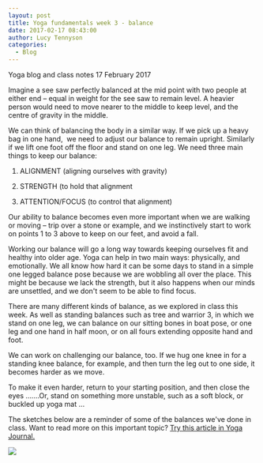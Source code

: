```yaml
---
layout: post
title: Yoga fundamentals week 3 - balance
date: 2017-02-17 08:43:00
author: Lucy Tennyson
categories:
  - Blog
---
```



Yoga blog and class notes 17 February 2017

Imagine a see saw perfectly balanced at the mid point with two people at either end – equal in weight for the see saw to remain level. A heavier person would need to move nearer to the middle to keep level, and the centre of gravity in the middle.

We can think of balancing the body in a similar way. If we pick up a heavy bag in one hand,  we need to adjust our balance to remain upright. Similarly if we lift one foot off the floor and stand on one leg. We need three main things to keep our balance:

1. ALIGNMENT (aligning ourselves with gravity)

2. STRENGTH (to hold that alignment

3. ATTENTION/FOCUS (to control that alignment)

Our ability to balance becomes even more important when we are walking or moving – trip over a stone or example, and we instinctively start to work on points 1 to 3 above to keep on our feet, and avoid a fall.

Working our balance will go a long way towards keeping ourselves fit and healthy into older age. Yoga can help in two main ways: physically, and emotionally. We all know how hard it can be some days to stand in a simple one legged balance pose because we are wobbling all over the place. This might be because we lack the strength, but it also happens when our minds are unsettled, and we don't seem to be able to find focus.

There are many different kinds of balance, as we explored in class this week. As well as standing balances such as tree and warrior 3, in which we stand on one leg, we can balance on our sitting bones in boat pose, or one leg and one hand in half moon, or on all fours extending opposite hand and foot.

We can work on challenging our balance, too. If we hug one knee in for a standing knee balance, for example, and then turn the leg out to one side, it becomes harder as we move.

To make it even harder, return to your starting position, and then close the eyes …….Or, stand on something more unstable, such as a soft block, or buckled up yoga mat …

The sketches below are a reminder of some of the balances we've done in class. Want to read more on this important topic? [Try this article in Yoga Journal.](http://www.yogajournal.com/article/practice-section/help-for-standing-balances-take-a-stand/)

![](/userfiles/yogablog17fed.jpg)